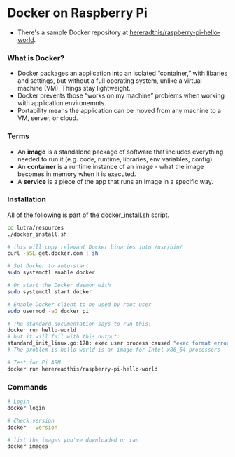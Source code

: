 # Docker on Raspberry Pi

* There's a sample Docker repository at [hereradthis/raspberry-pi-hello-world](https://hub.docker.com/r/herereadthis/raspberry-pi-hello-world/).

### What is Docker?

* Docker packages an application into an isolated “container,” with libaries and settings, but without a full operating system, unlike a virtual machine (VM). Things stay lightweight.
* Docker prevents those “works on my machine” problems when working with application environemnts.
* Portability means the application can be moved from any machine to a VM, server, or cloud.

### Terms


* An **image** is a standalone package of software that includes everything needed to run it (e.g. code, runtime, libraries, env variables, config)
* An **container** is a runtime instance of an image - what the image becomes in memory when it is executed.
* A **service** is a piece of the app that runs an image in a specific way.


### Installation

All of the following is part of the [docker_install.sh](https://github.com/herereadthis/lutra/blob/master/resources/install_scripts/docker_install.sh) script.

```bash
cd lutra/resources
./docker_install.sh
```

```bash
# this will copy relevant Docker binaries into /usr/bin/
curl -sSL get.docker.com | sh

# Set Docker to auto-start
sudo systemctl enable docker

# Or start the Docker daemon with
sudo systemctl start docker

# Enable Docker client to be used by root user
sudo usermod -aG docker pi

# The standard documentation says to run this:
docker run hello-world
# but it will fail with this output:
standard_init_linux.go:178: exec user process caused "exec format error"
# The problem is hello-world is an image for Intel x86_64 processors

# Test for Pi ARM 
docker run herereadthis/raspberry-pi-hello-world

```

### Commands

```bash
# Login
docker login

# Check version
docker --version

# list the images you've downloaded or ran
docker images
```